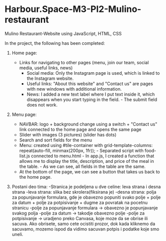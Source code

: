 # Harbour.Space-M3-PI2-Mulino-restaurant
Mulino Restaurant-Website using JavaScript, HTML, CSS


In the project, the following has been completed:

1) Home page:
   - Links for navigating to other pages (menu, join our team, social media, useful links, news)
     - Social media: Only the Instagram page is used, which is linked to the Instagram website.
     - Useful links: "About this website" and "Contact us" are pages with new windows with additional information.
     - News: I added a new text label where I put text inside it, which disappears when you start typing in the field.
               - The submit field does not work.

2) Menu page:
   - NAVBAR: logo + background change using a switch + "Contact us" link connected to the home page and opens the same page
   - Slider with images (3 pictures) (slider has dots)
   - Search and sort fields for the menu
   - Menu: created using #tile-container with grid-template-columns: repeat(auto-fill, minmax(200px, 1fr));
          - Separated script with food-list.js connected to menu.html
          - In app.js, I created a function that allows me to display the title, description, and price of the meal in the table.
          - As we can see, all fields in the table are the same.
   - At the bottom of the page, we can see a button that takes us back to the home page.
  
3) Postani deo tima:
   -Stranica je podeljena u dve celine: leva strana i desna strana
      -leva strana: slika bez skrolera(fiksirana je)
      -desna strana: polja za popunjavanje formulara, gde je obavezno popuniti svako polje + polje za datum + polje za potpisivanje + dugme za povratak       na pocetnu stranicu
         -polje za popunjavanje formulara -> obavezno je popunjavanje svakog polja
         -polje za datum -> takodje obavezno polje
         -polje za potpisivanje -> uradjeno preko Canvasa, koje moze da se obrise ili sacuva. Ako obrisete, samo cete ocistiti prozor, dok kada                   kliknemo da sacuvamo, mozemo ispod da vidimo sacuvan potpis i podatke koje smo uneli.
